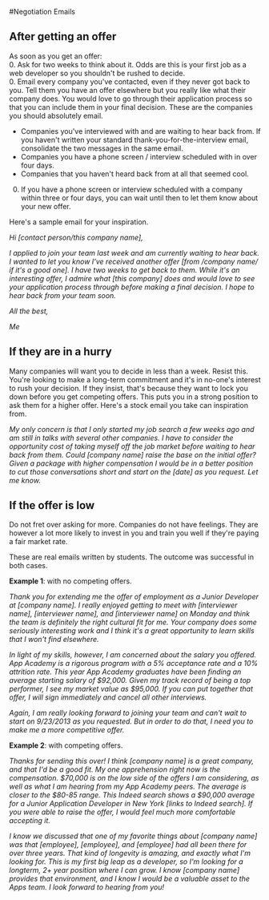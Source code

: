 #Negotiation Emails

## After getting an offer

 As soon as you get an offer:    
0. Ask for two weeks to think about it. Odds are this is your first job as a web developer so you shouldn't be rushed to decide.    
0. Email every company you've contacted, even if they never got back to you. Tell them you have an offer elsewhere but you really like what their company does. You would love to go through their application process so that you can include them in your final decision. These are the companies you should absolutely email.    
  * Companies you've interviewed with and are waiting to hear back from. If you haven't written your standard thank-you-for-the-interview email, consolidate the two messages in the same email.
  * Companies you have a phone screen / interview scheduled with in over four days.
  * Companies that you haven't heard back from at all that seemed cool.
0. If you have a phone screen or interview scheduled with a company within three or four days, you can wait until then to let them know about your new offer.

Here's a sample email for your inspiration.

*Hi [contact person/this company name],*

*I applied to join your team last week and am currently waiting to hear back. I wanted to let you know I've received another offer [from /company name/ if it's a good one]. I have two weeks to get back to them. While it's an interesting offer, I admire what [this company] does and would love to see your application process through before making a final decision. I hope to hear back from your team soon.*


*All the best,*

*Me*


## If they are in a hurry

Many companies will want you to decide in less than a week. Resist this. You're looking to make a
long-term commitment and it's in no-one's interest to rush your decision.
If they insist, that's because they want to lock you down before you get competing offers.
This puts you in a strong position to ask them for a higher offer.
Here's a stock email you take can inspiration from.


*My only concern is that I only started my job search a few weeks ago and am still in talks with several other companies. I have to consider the opportunity cost of taking myself off the job market before waiting to hear back from them. Could [company name] raise the base on the initial offer? Given a package with higher compensation I would be in a better position to cut those conversations short and start on the [date] as you request. Let me know.*



## If the offer is low

Do not fret over asking for more. Companies do not have feelings. They are however a lot more likely to invest in you and train you well if they're paying a fair market rate.

These are real emails written by students. The outcome was successful in both cases.    

**Example 1**: with no competing offers.    

*Thank you for extending me the offer of employment as a Junior  Developer at [company name].  I really enjoyed getting to meet with [interviewer name], [interviewer name], and [interviewer name] on Monday and think the team is definitely the right cultural fit for me.  Your company does some seriously interesting work and I think it's a great opportunity to learn skills that I won't find elsewhere.*

*In light of my skills, however, I am concerned about the salary you offered. App Academy is a rigorous program with a 5% acceptance rate and a 10% attrition rate.  This year App Academy graduates have been finding an average starting salary of $92,000. Given my track record of being a top performer, I see my market value as $95,000.  If you can put together that offer, I will sign immediately and cancel all other interviews.*

*Again, I am really looking forward to joining your team and can't wait to start on 9/23/2013 as you requested.  But in order to do that, I need you to make me a more competitive offer.*

**Example 2**: with competing offers.    

*Thanks for sending this over! I think [company name] is a great company, and that I'd be a good fit. My one apprehension right now is the compensation. $70,000 is on the low side of the offers I am considering, as well as what I am hearing from my App Academy peers. The average is closer to the $80-85 range. This Indeed search shows a $90,000 average for a Junior Application Developer in New York [links to Indeed search]. If you were able to raise the offer, I would feel much more comfortable accepting it.*

*I know we discussed that one of my favorite things about [company name] was that [employee], [employee], and [employee] had all been there for over three years. That kind of longevity is amazing, and exactly what I'm looking for. This is my first big leap as a developer, so I'm looking for a longterm, 2+ year position where I can grow. I know [company name] provides that environment, and I know I would be a valuable asset to the Apps team. I look forward to hearing from you!*


